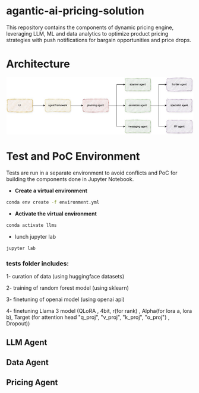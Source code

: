 # agantic-ai-pricing-solution
This repository contains the components of dynamic pricing engine, leveraging LLM, ML and data analytics to optimize product pricing strategies with push notifications for bargain opportunities and price drops.

# Architecture

![Architecture](images/architecture.jpg)

# Test and PoC Environment

Tests are run in a separate environment to avoid conflicts and PoC for building the components done in Jupyter Notebook.

- **Create a virtual environment**

```bash
conda env create -f environment.yml 
```


- **Activate the virtual environment**

```bash
conda activate llms
```

- lunch jupyter lab

```bash
jupyter lab
```
### tests folder includes:

1- curation of data (using huggingface datasets)

2- training of random forest model (using sklearn)

3- finetuning of openai model (using openai api)

4- finetuning Llama 3 model (QLoRA , 4bit, r(for rank) , Alpha(for lora a, lora b), Target (for attention head "q_proj", "v_proj", "k_proj", "o_proj") , Dropout))



## LLM Agent

## Data Agent

## Pricing Agent